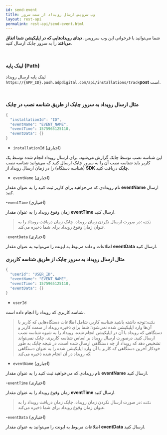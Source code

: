 ```yaml
---
id: send-event
title: وب سرویس ارسال رویداد از سمت سرور
layout: rest-api
permalink: rest-api/send-event.html
---
```


شما می‌توانید با فرخوانی این وب‌ سرویس، **دیتای رویداد‌هایی که در اپلیکیشن شما اتفاق می‌افتد** را به سرور چابک ارسال کنید.

<Br>

### لینک پایه (Path)

لینک پایه ارسال رویداد `https://{APP_ID}.push.adpdigital.com/api/installations/track`**post** است. 


<Br>

### مثال ارسال رویداد به سرور چابک از طریق شناسه نصب در چابک 


```java
{
  "installationId": "ID",
  "eventName": "EVENT_NAME",
  "eventTime": 1575965125110,
  "eventData": {}
}
```

-  ``installationId`` (اجباری)

این شناسه نصب توسط چابک گزارش می‌شود. برای ارسال رویداد انجام شده توسط یک کاربر باید شناسه نصب آن را به سرور چابک ارسال کنید که می‌توانید شناسه نصب (شناسه دستگاه) را در زمان ارسال رویداد از **SDK چابک** دریافت کنید.

- ``eventName`` (اجباری)

نام رویدادی که می‌خواهید برای کاربر ثبت کنید را به عنوان مقدار **eventName** ارسال کنید.

-`eventTime` (اختیاری)

زمان وقوع رویداد را به عنوان مقدار **eventTime** ارسال کنید.

>`نکته:`در صورت ارسال نکردن زمان رویداد، چابک زمان دریافت رویداد را به عنوان زمان وقوع رویداد برای شما ذخیره می‌کند.

-`eventData` (اختیاری)

اطلاعات و داده مربوط به ایونت را می‌توانید به عنوان مقدار **eventData** ارسال کنید.


### مثال ارسال رویداد به سرور چابک از طریق شناسه کاربری


```java
{
  "userId": "USER_ID",
  "eventName": "EVENT_NAME",
  "eventTime": 1575965125110,
  "eventData": {}
}
```
- ``userId``

شناسه کاربری که رویداد را انجام داده است.

>`نکته`:توجه داشته باشید شناسه کاربر، شامل اطلاعات دستگاه‌هایی که کاربر با آن‌ها وارد اپلیکیشن شده نمی‌شود؛ 
         شما برای ذخیره رویداد از سمت کاربر و دستگاهی که رویداد با آن در اپلیکیشن انجام شده، رویداد را  به شیوه شناسه نصب ارسال کنید. درصورت ارسال رویداد بر اساس شناسه کاربری، چابک نمی‌تواند تشخیص دهد که رویداد از چه دستگاهی ارسال شده است، در نتیجه چابک به طور خودکار آخرین دستگاهی که کاربر با آن وارد اپلیکیشن شده را به عنوان دستگاهی که رویداد در آن انجام شده ذخیره می‌کند.  


- ``eventName`` (اجباری)

نام رویدادی که می‌خواهید ثبت کنید را به عنوان مقدار **eventName** ارسال کنید.

-`eventTime` (اختیاری)

زمان وقوع رویداد را به عنوان مقدار **eventTime** ارسال کنید.

>`نکته:`در صورت ارسال نکردن زمان رویداد، چابک زمان دریافت رویداد را به عنوان زمان وقوع رویداد برای شما ذخیره می‌کند.

-`eventData` (اختیاری)

اطلاعات مربوط به ایونت را می‌توانید به عنوان مقدار **eventData** ارسال کنید.


